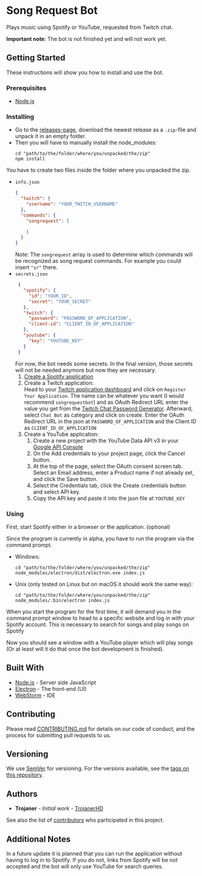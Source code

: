 # Song Request Bot
Plays music using Spotify or YouTube, requested from Twitch chat.

**Important note**: The bot is not finished yet and will not work yet. 
## Getting Started
These instructions will show you how to install and use the bot.

### Prerequisites
+ [Node.js](https://nodejs.org)

### Installing
+ Go to the [releases-page](https://github.com/TrojanerHD/Minecraft-Music-Generator/releases), download the newest release as a `.zip`-file and unpack it in an empty folder.
+ Then you will have to manually install the node_modules:
  ```BAT
  cd "path/to/the/folder/where/you/unpacked/the/zip"
  npm install
  ```

You have to create two files inside the folder where you unpacked the zip.
+ `info.json`
    ```json
  {
      "twitch": {
        "username": "YOUR_TWITCH_USERNAME"
      },
      "commands": {
        "songrequest": [

        ]
      }
  }
    ```
    Note: The `songrequest` array is used to determine which commands will be recognized as song request commands. For example you could insert `"sr"` there.
+ `secrets.json`
  ```json
   {
     "spotify": {
       "id": "YOUR_ID",
       "secret": "YOUR_SECRET"
     },
     "twitch": {
       "password": "PASSWORD_OF_APPLICATION",
       "client-id": "CLIENT_ID_OF_APPLICATION"
     },
     "youtube": {
       "key": "YOUTUBE_KEY"
     }
   }
  ```
  For now, the bot needs some secrets. In the final version, those secrets will not be needed anymore but now they are necessary.
  1. [Create a Spotify application](https://developer.spotify.com/documentation/general/guides/app-settings/)
  2. Create a Twitch application:  
    Head to your [Twitch application dashboard](https://dev.twitch.tv/console/apps) and click on `Register Your Application`. The name can be whatever you want (I would recommend `songrequestbot`) and as OAuth Redirect URL enter the value you get from the [Twitch Chat Password Generator](https://twitchapps.com/tmi/). Afterward, select `Chat Bot` as category and click on create. Enter the OAuth Redirect URL in the json at `PASSWORD_OF_APPLICATION` and the Client ID as `CLIENT_ID_OF_APPLICATION`
  3. Create a YouTube application:  
     1. Create a new project with the YouTube Data API v3 in your [Google API Console](https://console.developers.google.com/flows/enableapi?apiid=youtube)
     2. On the Add credentials to your project page, click the Cancel button.
     3. At the top of the page, select the OAuth consent screen tab. Select an Email address, enter a Product name if not already set, and click the Save button.
     4. Select the Credentials tab, click the Create credentials button and select API key.
     5. Copy the API key and paste it into the json file at `YOUTUBE_KEY`
### Using
First, start Spotify either in a browser or the application. (optional)

Since the program is currently in alpha, you have to run the program via the command prompt.
+ Windows:
  ```BAT
  cd "path/to/the/folder/where/you/unpacked/the/zip"
  node_modules/electron/dist/electron.exe index.js
  ```
+ Unix (only tested on Linux but on macOS it should work the same way):
  ```SH
  cd "path/to/the/folder/where/you/unpacked/the/zip"
  node_modules/.bin/electron index.js
  ```
When you start the program for the first time, it will demand you in the command prompt window to head to a specific website and log in with your Spotify account. This is necessary to search for songs and play songs on Spotify  

Now you should see a window with a YouTube player which will play songs (Or at least will it do that once the bot development is finished).

## Built With
* [Node.js](https://nodejs.org) - Server side JavaScript
* [Electron](https://electronjs.org/) - The front-end (UI)
* [WebStorm](https://www.jetbrains.com/webstorm/) - IDE

## Contributing
Please read [CONTRIBUTING.md](https://gist.github.com/PurpleBooth/b24679402957c63ec426) for details on our code of conduct, and the process for submitting pull requests to us.

## Versioning
We use [SemVer](http://semver.org/) for versioning. For the versions available, see the [tags on this repository](https://github.com/TrojanerHD/Minecraft-Music-Generator/tags). 

## Authors
* **Trojaner** - *Initial work* - [TrojanerHD](https://github.com/TrojanerHD)

See also the list of [contributors](https://github.com/TrojanerHD/Songrequestbot/contributors) who participated in this project.

## Additional Notes
In a future update it is planned that you can run the application without having to log in to Spotify. If you do not, links from Spotify will be not accepted and the bot will only use YouTube for search queries.